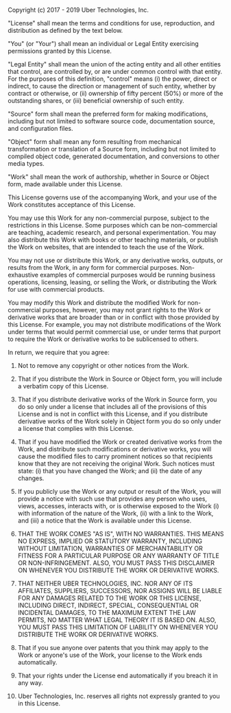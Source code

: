 Copyright (c) 2017 - 2019 Uber Technologies, Inc.

"License" shall mean the terms and conditions for use, reproduction, and distribution as defined by the text below.
 
"You" (or "Your") shall mean an individual or Legal Entity exercising permissions granted by this License.
 
"Legal Entity" shall mean the union of the acting entity and all other entities that control, are controlled by, or are under common control with that entity. For the purposes of this definition, "control" means (i) the power, direct or indirect, to cause the direction or management of such entity, whether by contract or otherwise, or (ii) ownership of fifty percent (50%) or more of the outstanding shares, or (iii) beneficial ownership of such entity.
 
"Source" form shall mean the preferred form for making modifications, including but not limited to software source code, documentation source, and configuration files.
 
"Object" form shall mean any form resulting from mechanical transformation or translation of a Source form, including but not limited to compiled object code, generated documentation, and conversions to other media types.
 
"Work" shall mean the work of authorship, whether in Source or Object form, made available under this License.
 
This License governs use of the accompanying Work, and your use of the Work constitutes acceptance of this License.
 
You may use this Work for any non-commercial purpose, subject to the restrictions in this License. Some purposes which can be non-commercial are teaching, academic research, and personal experimentation. You may also distribute this Work with books or other teaching materials, or publish the Work on websites, that are intended to teach the use of the Work.
 
You may not use or distribute this Work, or any derivative works, outputs, or results from the Work, in any form for commercial purposes. Non-exhaustive examples of commercial purposes would be running business operations, licensing, leasing, or selling the Work, or distributing the Work for use with commercial products.
 
You may modify this Work and distribute the modified Work for non-commercial purposes, however, you may not grant rights to the Work or derivative works that are broader than or in conflict with those provided by this License. For example, you may not distribute modifications of the Work under terms that would permit commercial use, or under terms that purport to require the Work or derivative works to be sublicensed to others.

In return, we require that you agree:

1. Not to remove any copyright or other notices from the Work.
 
2. That if you distribute the Work in Source or Object form, you will include a verbatim copy of this License.
 
3. That if you distribute derivative works of the Work in Source form, you do so only under a license that includes all of the provisions of this License and is not in conflict with this License, and if you distribute derivative works of the Work solely in Object form you do so only under a license that complies with this License.
 
4. That if you have modified the Work or created derivative works from the Work, and distribute such modifications or derivative works, you will cause the modified files to carry prominent notices so that recipients know that they are not receiving the original Work. Such notices must state: (i) that you have changed the Work; and (ii) the date of any changes.
 
5. If you publicly use the Work or any output or result of the Work, you will provide a notice with such use that provides any person who uses, views, accesses, interacts with, or is otherwise exposed to the Work (i) with information of the nature of the Work, (ii) with a link to the Work, and (iii) a notice that the Work is available under this License.
 
6. THAT THE WORK COMES "AS IS", WITH NO WARRANTIES. THIS MEANS NO EXPRESS, IMPLIED OR STATUTORY WARRANTY, INCLUDING WITHOUT LIMITATION, WARRANTIES OF MERCHANTABILITY OR FITNESS FOR A PARTICULAR PURPOSE OR ANY WARRANTY OF TITLE OR NON-INFRINGEMENT. ALSO, YOU MUST PASS THIS DISCLAIMER ON WHENEVER YOU DISTRIBUTE THE WORK OR DERIVATIVE WORKS.
 
7. THAT NEITHER UBER TECHNOLOGIES, INC. NOR ANY OF ITS AFFILIATES, SUPPLIERS, SUCCESSORS, NOR ASSIGNS WILL BE LIABLE FOR ANY DAMAGES RELATED TO THE WORK OR THIS LICENSE, INCLUDING DIRECT, INDIRECT, SPECIAL, CONSEQUENTIAL OR INCIDENTAL DAMAGES, TO THE MAXIMUM EXTENT THE LAW PERMITS, NO MATTER WHAT LEGAL THEORY IT IS BASED ON. ALSO, YOU MUST PASS THIS LIMITATION OF LIABILITY ON WHENEVER YOU DISTRIBUTE THE WORK OR DERIVATIVE WORKS.
 
8. That if you sue anyone over patents that you think may apply to the Work or anyone's use of the Work, your license to the Work ends automatically.
 
9. That your rights under the License end automatically if you breach it in any way.
 
10. Uber Technologies, Inc. reserves all rights not expressly granted to you in this License.